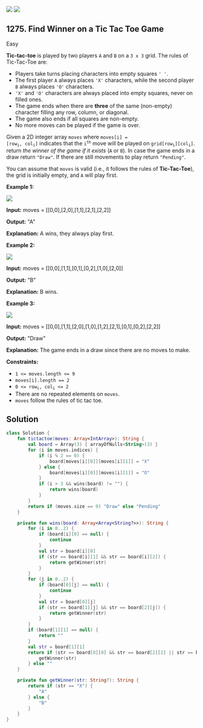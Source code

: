[![](https://img.shields.io/github/stars/javadev/LeetCode-in-Kotlin?label=Stars&style=flat-square)](https://github.com/javadev/LeetCode-in-Kotlin)
[![](https://img.shields.io/github/forks/javadev/LeetCode-in-Kotlin?label=Fork%20me%20on%20GitHub%20&style=flat-square)](https://github.com/javadev/LeetCode-in-Kotlin/fork)

## 1275\. Find Winner on a Tic Tac Toe Game

Easy

**Tic-tac-toe** is played by two players `A` and `B` on a `3 x 3` grid. The rules of Tic-Tac-Toe are:

*   Players take turns placing characters into empty squares `' '`.
*   The first player `A` always places `'X'` characters, while the second player `B` always places `'O'` characters.
*   `'X'` and `'O'` characters are always placed into empty squares, never on filled ones.
*   The game ends when there are **three** of the same (non-empty) character filling any row, column, or diagonal.
*   The game also ends if all squares are non-empty.
*   No more moves can be played if the game is over.

Given a 2D integer array `moves` where <code>moves[i] = [row<sub>i</sub>, col<sub>i</sub>]</code> indicates that the <code>i<sup>th</sup></code> move will be played on <code>grid[row<sub>i</sub>][col<sub>i</sub>]</code>. return _the winner of the game if it exists_ (`A` or `B`). In case the game ends in a draw return `"Draw"`. If there are still movements to play return `"Pending"`.

You can assume that `moves` is valid (i.e., it follows the rules of **Tic-Tac-Toe**), the grid is initially empty, and `A` will play first.

**Example 1:**

![](https://assets.leetcode.com/uploads/2021/09/22/xo1-grid.jpg)

**Input:** moves = \[\[0,0],[2,0],[1,1],[2,1],[2,2]]

**Output:** "A"

**Explanation:** A wins, they always play first.

**Example 2:**

![](https://assets.leetcode.com/uploads/2021/09/22/xo2-grid.jpg)

**Input:** moves = \[\[0,0],[1,1],[0,1],[0,2],[1,0],[2,0]]

**Output:** "B"

**Explanation:** B wins.

**Example 3:**

![](https://assets.leetcode.com/uploads/2021/09/22/xo3-grid.jpg)

**Input:** moves = \[\[0,0],[1,1],[2,0],[1,0],[1,2],[2,1],[0,1],[0,2],[2,2]]

**Output:** "Draw"

**Explanation:** The game ends in a draw since there are no moves to make.

**Constraints:**

*   `1 <= moves.length <= 9`
*   `moves[i].length == 2`
*   <code>0 <= row<sub>i</sub>, col<sub>i</sub> <= 2</code>
*   There are no repeated elements on `moves`.
*   `moves` follow the rules of tic tac toe.

## Solution

```kotlin
class Solution {
    fun tictactoe(moves: Array<IntArray>): String {
        val board = Array(3) { arrayOfNulls<String>(3) }
        for (i in moves.indices) {
            if (i % 2 == 0) {
                board[moves[i][0]][moves[i][1]] = "X"
            } else {
                board[moves[i][0]][moves[i][1]] = "O"
            }
            if (i > 3 && wins(board) != "") {
                return wins(board)
            }
        }
        return if (moves.size == 9) "Draw" else "Pending"
    }

    private fun wins(board: Array<Array<String?>>): String {
        for (i in 0..2) {
            if (board[i][0] == null) {
                continue
            }
            val str = board[i][0]
            if (str == board[i][1] && str == board[i][2]) {
                return getWinner(str)
            }
        }
        for (j in 0..2) {
            if (board[0][j] == null) {
                continue
            }
            val str = board[0][j]
            if (str == board[1][j] && str == board[2][j]) {
                return getWinner(str)
            }
        }
        if (board[1][1] == null) {
            return ""
        }
        val str = board[1][1]
        return if (str == board[0][0] && str == board[2][2] || str == board[0][2] && str == board[2][0]) {
            getWinner(str)
        } else ""
    }

    private fun getWinner(str: String?): String {
        return if (str == "X") {
            "A"
        } else {
            "B"
        }
    }
}
```
